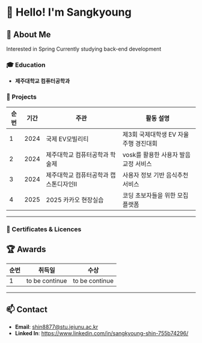 # 👋 Hello! I'm Sangkyoung

## 🚀 About Me

Interested in Spring
Currently studying back-end development

### 🎓 Education
- **제주대학교 컴퓨터공학과**

### 💼 Projects
| 순번 | 기간 | 주관 | 활동 설명 |
|---|---|---|---|
| 1 | 2024 | 국제 EV모빌리티 | 제3회 국제대학생 EV 자율주행 경진대회 |
| 2 | 2024 | 제주대학교 컴퓨터공학과 학술제 | vosk를 활용한 사용자 발음 교정 서비스 |
| 3 | 2024 | 제주대학교 컴퓨터공학과 캡스톤디자인II | 사용자 정보 기반 음식추천 서비스 |
| 4 | 2025 | 2025 카카오 현장실습 | 코딩 초보자들을 위한 모집 플랫폼 |




---
### 🪪 Certificates & Licences

## 🏆 Awards
| 순번 | 취득일 | 수상 |
|---|---|---|
| 1 | to be continue | to be continue |

---

## 📫 Contact
- **Email**: shin8877@stu.jejunu.ac.kr
- **Linked In**: https://www.linkedin.com/in/sangkyoung-shin-755b74296/
